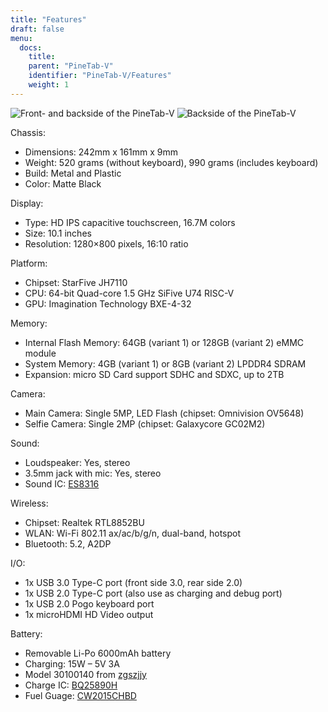 ```yaml
---
title: "Features"
draft: false
menu:
  docs:
    title:
    parent: "PineTab-V"
    identifier: "PineTab-V/Features"
    weight: 1
---
```


![Front- and backside of the PineTab-V](/documentation/PineTab-V/images/Pinetabv_2.jpg)
![Backside of the PineTab-V](/documentation/PineTab-V/images/Pinetabv_3.jpg)

Chassis:

* Dimensions: 242mm x 161mm x 9mm
* Weight: 520 grams (without keyboard), 990 grams (includes keyboard)
* Build: Metal and Plastic
* Color: Matte Black

Display:

* Type: HD IPS capacitive touchscreen, 16.7M colors
* Size: 10.1 inches
* Resolution: 1280×800 pixels, 16:10 ratio

Platform:

* Chipset: StarFive JH7110
* CPU: 64-bit Quad-core 1.5 GHz SiFive U74 RISC-V
* GPU: Imagination Technology BXE-4-32

Memory:

* Internal Flash Memory: 64GB (variant 1) or 128GB (variant 2) eMMC module
* System Memory: 4GB (variant 1) or 8GB (variant 2) LPDDR4 SDRAM
* Expansion: micro SD Card support SDHC and SDXC, up to 2TB

Camera:

* Main Camera: Single 5MP, LED Flash (chipset: Omnivision OV5648)
* Selfie Camera: Single 2MP (chipset: Galaxycore GC02M2)

Sound:

* Loudspeaker: Yes, stereo
* 3.5mm jack with mic: Yes, stereo
* Sound IC: [ES8316](http://everest-semi.com/pdf/ES8316%20PB.pdf)

Wireless:

* Chipset: Realtek RTL8852BU
* WLAN: Wi-Fi 802.11 ax/ac/b/g/n, dual-band, hotspot
* Bluetooth: 5.2, A2DP

I/O:

* 1x USB 3.0 Type-C port (front side 3.0, rear side 2.0)
* 1x USB 2.0 Type-C port (also use as charging and debug port)
* 1x USB 2.0 Pogo keyboard port
* 1x microHDMI HD Video output

Battery:

* Removable Li-Po 6000mAh battery
* Charging: 15W – 5V 3A
* Model 30100140 from [zgszjjy](https://zgszjjy.com/)
* Charge IC: [BQ25890H](https://www.ti.com/product/BQ25890H)
* Fuel Guage: [CW2015CHBD](http://en.cellwise-semi.com/Public/assests/menu/20230314/64102656c943b.pdf)
